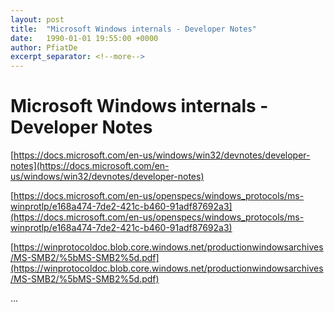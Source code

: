 ```yaml
---
layout: post
title:  "Microsoft Windows internals - Developer Notes"
date:   1990-01-01 19:55:00 +0000
author: PfiatDe
excerpt_separator: <!--more-->
---
```


# Microsoft Windows internals - Developer Notes

[https://docs.microsoft.com/en-us/windows/win32/devnotes/developer-notes](https://docs.microsoft.com/en-us/windows/win32/devnotes/developer-notes)

[https://docs.microsoft.com/en-us/openspecs/windows_protocols/ms-winprotlp/e168a474-7de2-421c-b460-91adf87692a3](https://docs.microsoft.com/en-us/openspecs/windows_protocols/ms-winprotlp/e168a474-7de2-421c-b460-91adf87692a3)

[https://winprotocoldoc.blob.core.windows.net/productionwindowsarchives/MS-SMB2/%5bMS-SMB2%5d.pdf](https://winprotocoldoc.blob.core.windows.net/productionwindowsarchives/MS-SMB2/%5bMS-SMB2%5d.pdf)

...
<!--more-->
